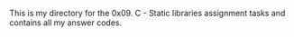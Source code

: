 This is my directory for the 0x09. C - Static libraries assignment tasks and contains all my answer codes.
